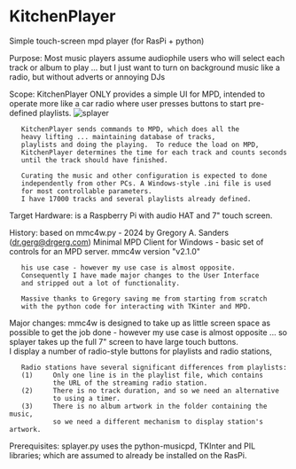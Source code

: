 # KitchenPlayer
Simple touch-screen mpd player (for RasPi + python)

 Purpose: Most music players assume audiophile users 
       who will select each track or album to play ... 
       but I just want to turn on background music like 
       a radio, but without adverts or annoying DJs

 Scope: KitchenPlayer ONLY provides a simple UI for MPD, intended to 
       operate more like a car radio where user presses buttons 
       to start pre-defined playlists. 
![splayer](https://github.com/user-attachments/assets/1b83ca02-525e-4dce-8ef5-bd8381e5ea33)

       KitchenPlayer sends commands to MPD, which does all the
       heavy lifting ... maintaining database of tracks, 
       playlists and doing the playing.  To reduce the load on MPD, 
       KitchenPlayer determines the time for each track and counts seconds 
       until the track should have finished.

       Curating the music and other configuration is expected to done 
       independently from other PCs. A Windows-style .ini file is used 
       for most controllable parameters.
       I have 17000 tracks and several playlists already defined. 

 Target Hardware: is a Raspberry Pi with audio HAT and 7" touch screen.

 History:
       based on mmc4w.py - 2024 by Gregory A. Sanders (dr.gerg@drgerg.com)
       Minimal MPD Client for Windows - basic set of controls for an MPD server.
               mmc4w version "v2.1.0"

       his use case - however my use case is almost opposite.
       Consequently I have made major changes to the User Interface 
       and stripped out a lot of functionality.

       Massive thanks to Gregory saving me from starting from scratch 
       with the python code for interacting with TKinter and MPD. 
 
 Major changes:
       mmc4w is designed to take up as little screen space as possible 
       to get the job done - however my use case is almost opposite ...
       so splayer takes up the full 7" screen to have  large touch buttons.  
       I display a number of radio-style buttons for playlists and radio stations,

       Radio stations have several significant differences from playlists:
       (1)     Only one line is in the playlist file, which contains 
               the URL of the streaming radio station.
       (2)     There is no track duration, and so we need an alternative 
               to using a timer.
       (3)     There is no album artwork in the folder containing the music, 
               so we need a different mechanism to display station's artwork.  

 Prerequisites:
       splayer.py uses the python-musicpd, TKInter and PIL libraries; 
       which are assumed to already be installed on the RasPi.

